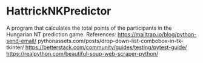 # HattrickNKPredictor
A program that calculates the total points of the participants in the Hungarian NT prediction game.
References:
https://mailtrap.io/blog/python-send-email/
pythonassets.com/posts/drop-down-list-combobox-in-tk-tkinter/
https://betterstack.com/community/guides/testing/pytest-guide/
https://realpython.com/beautiful-soup-web-scraper-python/
